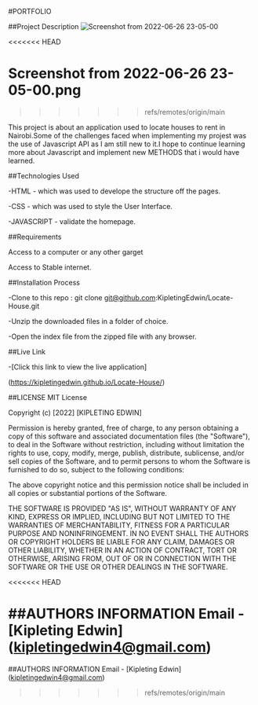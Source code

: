 #PORTFOLIO

##Project Description
![Screenshot from 2022-06-26 23-05-00](https://user-images.githubusercontent.com/104434473/175832606-12f5b248-5c8b-4de2-8437-94769eb3d497.png)


<<<<<<< HEAD

Screenshot from 2022-06-26 23-05-00.png
=======
>>>>>>> refs/remotes/origin/main


This project is about an application used to locate houses to rent in Nairobi.Some of the challenges faced when implementing my projest was the use of Javascript API as I am still new to it.I hope to continue learning more about Javascript and implement new METHODS that i would have learned.

##Technologies Used



-HTML - which was used to develope the structure off the pages.

-CSS - which was used to style the User Interface.

-JAVASCRIPT - validate the homepage.

##Requirements



Access to a computer or any other garget

Access to Stable internet.

##Installation Process



-Clone to this repo : git clone git@github.com:KipletingEdwin/Locate-House.git

-Unzip the downloaded files in a folder of choice.

-Open the index file from the zipped file with any browser.

##Live Link



-[Click this link to view the live application]

(https://kipletingedwin.github.io/Locate-House/)

##LICENSE MIT License



Copyright (c) [2022] [KIPLETING EDWIN]

Permission is hereby granted, free of charge, to any person obtaining a copy of this software and associated documentation files (the "Software"), to deal in the Software without restriction, including without limitation the rights to use, copy, modify, merge, publish, distribute, sublicense, and/or sell copies of the Software, and to permit persons to whom the Software is furnished to do so, subject to the following conditions:

The above copyright notice and this permission notice shall be included in all copies or substantial portions of the Software.

THE SOFTWARE IS PROVIDED "AS IS", WITHOUT WARRANTY OF ANY KIND, EXPRESS OR IMPLIED, INCLUDING BUT NOT LIMITED TO THE WARRANTIES OF MERCHANTABILITY, FITNESS FOR A PARTICULAR PURPOSE AND NONINFRINGEMENT. IN NO EVENT SHALL THE AUTHORS OR COPYRIGHT HOLDERS BE LIABLE FOR ANY CLAIM, DAMAGES OR OTHER LIABILITY, WHETHER IN AN ACTION OF CONTRACT, TORT OR OTHERWISE, ARISING FROM, OUT OF OR IN CONNECTION WITH THE SOFTWARE OR THE USE OR OTHER DEALINGS IN THE SOFTWARE.

<<<<<<< HEAD


##AUTHORS INFORMATION Email - [Kipleting Edwin] (kipletingedwin4@gmail.com)
=======
##AUTHORS INFORMATION Email - [Kipleting Edwin] (kipletingedwin4@gmail.com)
>>>>>>> refs/remotes/origin/main
